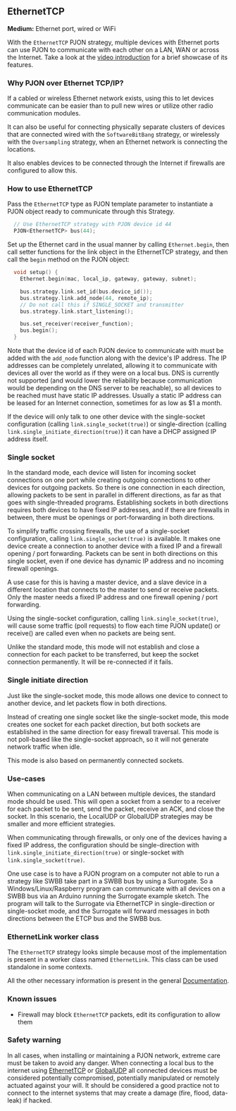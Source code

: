 ## EthernetTCP

**Medium:** Ethernet port, wired or WiFi

With the `EthernetTCP` PJON strategy, multiple devices with Ethernet ports can use PJON to communicate with each other on a LAN, WAN or across the Internet. Take a look at the [video introduction](https://www.youtube.com/watch?v=DQzcAv38yxM) for a brief showcase of its features.

### Why PJON over Ethernet TCP/IP?
If a cabled or wireless Ethernet network exists, using this to let devices communicate can be easier than to pull new wires or utilize other radio communication modules.

It can also be useful for connecting physically separate clusters of devices that are connected wired with the `SoftwareBitBang` strategy, or wirelessly with the `Oversampling` strategy, when an Ethernet network is connecting the locations.

It also enables devices to be connected through the Internet if firewalls are configured to allow this.

### How to use EthernetTCP
Pass the `EthernetTCP` type as PJON template parameter to instantiate a PJON object ready to communicate through this Strategy.
```cpp  
  // Use EthernetTCP strategy with PJON device id 44
  PJON<EthernetTCP> bus(44);
```
Set up the Ethernet card in the usual manner by calling `Ethernet.begin`, then call setter functions for the link object in the EthernetTCP strategy, and then call the `begin` method on the PJON object:
```cpp
  void setup() {
    Ethernet.begin(mac, local_ip, gateway, gateway, subnet);

    bus.strategy.link.set_id(bus.device_id());
    bus.strategy.link.add_node(44, remote_ip);
    // Do not call this if SINGLE_SOCKET and transmitter
    bus.strategy.link.start_listening();

    bus.set_receiver(receiver_function);
    bus.begin();
  }
```
Note that the device id of each PJON device to communicate with must be added with the `add_node` function along with the device's IP address. The IP addresses can be completely unrelated, allowing it to communicate with devices all over the world as if they were on a local bus. DNS is currently not supported (and would lower the reliability because communication would be depending on the DNS server to be reachable), so all devices to be reached must have static IP addresses. Usually a static IP address can be leased for an Internet connection, sometimes for as low as $1 a month.

If the device will only talk to one other device with the single-socket configuration (calling `link.single_socket(true)`) or single-direction (calling `link.single_initiate_direction(true)`) it can have a DHCP assigned IP address itself.

### Single socket
In the standard mode, each device will listen for incoming socket connections on one port while creating outgoing connections to other devices for outgoing packets. So there is one connection in each direction, allowing packets to be sent in parallel in different directions, as far as that goes with single-threaded programs. Establishing sockets in both directions requires both devices to have fixed IP addresses, and if there are firewalls in between, there must be openings or port-forwarding in both directions.

To simplify traffic crossing firewalls, the use of a single-socket configuration, calling `link.single_socket(true)` is available. It makes one device create a connection to another device with a fixed IP and a firewall opening / port forwarding. Packets can be sent in both directions on this single socket, even if one device has dynamic IP address and no incoming firewall openings.

A use case for this is having a master device, and a slave device in a different location that connects to the master to send or receive packets. Only the master needs a fixed IP address and one firewall opening / port forwarding.

Using the single-socket configuration, calling `link.single_socket(true)`, will cause some traffic (poll requests) to flow each time PJON update() or receive() are called even when no packets are being sent.

Unlike the standard mode, this mode will not establish and close a connection for each packet to be transferred, but keep the socket connection permanently. It will be re-connected if it fails.

### Single initiate direction
Just like the single-socket mode, this mode allows one device to connect to another device, and let packets flow in both directions.

Instead of creating one single socket like the single-socket mode, this mode creates one socket for each packet direction, but both sockets are established in the same direction for easy firewall traversal.
This mode is not poll-based like the single-socket approach, so it will not generate network traffic when idle.

This mode is also based on permanently connected sockets.

### Use-cases
When communicating on a LAN between multiple devices, the standard mode should be used. This will open a socket from a sender to a receiver for each packet to be sent, send the packet, receive an ACK, and close the socket.
In this scenario, the LocalUDP or GlobalUDP strategies may be smaller and more efficient strategies.

When communicating through firewalls, or only one of the devices having a fixed IP address, the configuration should be single-direction with `link.single_initiate_direction(true)` or single-socket with `link.single_socket(true)`.

One use case is to have a PJON program on a computer not able to run a strategy like SWBB take part in a SWBB bus by using a Surrogate. So a Windows/Linux/Raspberry program can communicate with all devices on a SWBB bus via an Arduino running the Surrogate example sketch. The program will talk to the Surrogate via EthernetTCP in single-direction or single-socket mode, and the Surrogate will forward messages in both directions between the ETCP bus and the SWBB bus.

### EthernetLink worker class
The `EthernetTCP` strategy looks simple because most of the implementation is present in a worker class named `EthernetLink`. This class can be used standalone in some contexts.

All the other necessary information is present in the general [Documentation](/documentation).

### Known issues
- Firewall may block `EthernetTCP` packets, edit its configuration to allow them

### Safety warning
In all cases, when installing or maintaining a PJON network, extreme care must be taken to avoid any danger. When connecting a local bus to the internet using [EthernetTCP](/src/strategies/EthernetTCP) or [GlobalUDP](/src/strategies/GlobalUDP) all connected devices must be considered potentially compromised, potentially manipulated or remotely actuated against your will. It should be considered a good practice not to connect to the internet systems that may create a damage (fire, flood, data-leak) if hacked.
